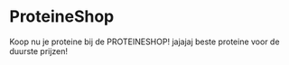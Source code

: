 # ProteineShop
Koop nu je proteine bij de PROTEINESHOP! jajajaj beste proteine voor de duurste prijzen!
